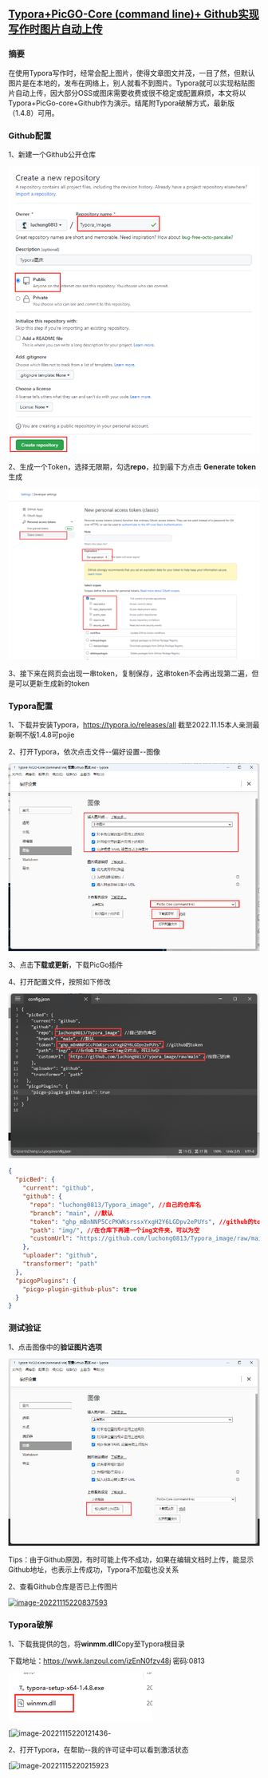 ## [Typora+PicGO-Core (command line)+ Github实现写作时图片自动上传](https://www.cnblogs.com/chonglu/p/16894257.html)

### 摘要

在使用Typora写作时，经常会配上图片，使得文章图文并茂，一目了然，但默认图片是在本地的，发布在网络上，别人就看不到图片。Typora就可以实现粘贴图片自动上传，因大部分OSS或图床需要收费或很不稳定或配置麻烦，本文将以Typora+PicGo-core+Github作为演示。结尾附Typora破解方式，最新版（1.4.8）可用。

### Github配置

1、新建一个Github公开仓库

[![image-20221115214651248](https://github.com/jywangyou/Typora_Images/raw/main/img/202211171032490.png)](https://luc-images.oss-cn-shenzhen.aliyuncs.com/typora/202211171032490.png)

2、生成一个Token，选择无限期，勾选**repo**，拉到最下方点击 **Generate token** 生成

[![image-20221115214815719](https://github.com/jywangyou/Typora_Images/raw/main/img/202211171034049.png)](https://luc-images.oss-cn-shenzhen.aliyuncs.com/typora/202211171034049.png)

3、接下来在网页会出现一串token，复制保存，这串token不会再出现第二遍，但是可以更新生成新的token

### Typora配置

1、下载并安装Typora，https://typora.io/releases/all 截至2022.11.15本人亲测最新啊不版1.4.8可pojie

2、打开Typora，依次点击文件--偏好设置--图像

[![image-20221115215208986](https://github.com/jywangyou/Typora_Images/raw/main/img/202211171035131.png)](https://luc-images.oss-cn-shenzhen.aliyuncs.com/typora/202211171035131.png)

3、点击**下载或更新**，下载PicGo插件

4、打开配置文件，按照如下修改

[![image-20221115215347422](https://github.com/jywangyou/Typora_Images/raw/main/img/202211171034043.png)](https://luc-images.oss-cn-shenzhen.aliyuncs.com/typora/202211171034043.png)

```json
{
  "picBed": {
    "current": "github",
    "github": {
      "repo": "luchong0813/Typora_image", //自己的仓库名
      "branch": "main", //默认
      "token": "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", //github的token
      "path": "img/", //在仓库下再建一个img文件夹，可以为空
      "customUrl": "https://github.com/luchong0813/Typora_image/raw/main" //按自己的来
    },
    "uploader": "github",
    "transformer": "path"
  },
  "picgoPlugins": {
    "picgo-plugin-github-plus": true
  }
}
```

### 测试验证

1、点击图像中的**验证图片选项**

[![image-20221115220645932](https://github.com/jywangyou/Typora_Images/raw/main/img/202211171037284.png)](https://luc-images.oss-cn-shenzhen.aliyuncs.com/typora/202211171037284.png)

Tips：由于Github原因，有时可能上传不成功，如果在编辑文档时上传，能显示Github地址，也表示上传成功，Typora不加载也没关系

2、查看Github仓库是否已上传图片

[![image-20221115220837593](https://luc-images.oss-cn-shenzhen.aliyuncs.com/typora/202211171037290.png)](https://luc-images.oss-cn-shenzhen.aliyuncs.com/typora/202211171037290.png)

### Typora破解

1、下载我提供的包，将**winmm.dll**Copy至Typora根目录

下载地址：https://wwk.lanzoul.com/izEnN0fzv48j 密码:0813

[![image-20221115220008901](https://github.com/jywangyou/Typora_Images/raw/main/img/202211171038123.png)](https://luc-images.oss-cn-shenzhen.aliyuncs.com/typora/202211171038123.png)

[![image-20221115220121436](https://luc-images.oss-cn-shenzhen.aliyuncs.com/typora/202211171038346.png)-

2、打开Typora，在帮助--我的许可证中可以看到激活状态

[![image-20221115220215923](https://luc-images.oss-cn-shenzhen.aliyuncs.com/typora/202211171039868.png)
